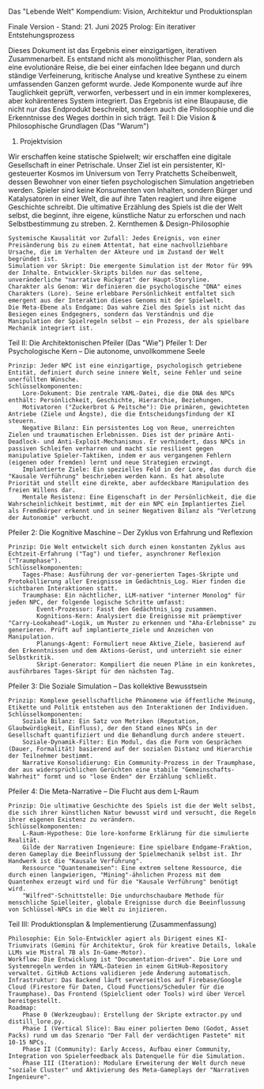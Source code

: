 Das "Lebende Welt" Kompendium: Vision, Architektur und Produktionsplan

Finale Version - Stand: 21. Juni 2025
Prolog: Ein iterativer Entstehungsprozess

Dieses Dokument ist das Ergebnis einer einzigartigen, iterativen Zusammenarbeit. Es entstand nicht als monolithischer Plan, sondern als eine evolutionäre Reise, die bei einer einfachen Idee begann und durch ständige Verfeinerung, kritische Analyse und kreative Synthese zu einem umfassenden Ganzen geformt wurde. Jede Komponente wurde auf ihre Tauglichkeit geprüft, verworfen, verbessert und in ein immer komplexeres, aber kohärenteres System integriert. Das Ergebnis ist eine Blaupause, die nicht nur das Endprodukt beschreibt, sondern auch die Philosophie und die Erkenntnisse des Weges dorthin in sich trägt.
Teil I: Die Vision & Philosophische Grundlagen (Das "Warum")
1. Projektvision

Wir erschaffen keine statische Spielwelt; wir erschaffen eine digitale Gesellschaft in einer Petrischale. Unser Ziel ist ein persistenter, KI-gesteuerter Kosmos im Universum von Terry Pratchetts Scheibenwelt, dessen Bewohner von einer tiefen psychologischen Simulation angetrieben werden. Spieler sind keine Konsumenten von Inhalten, sondern Bürger und Katalysatoren in einer Welt, die auf ihre Taten reagiert und ihre eigene Geschichte schreibt. Die ultimative Erzählung des Spiels ist die der Welt selbst, die beginnt, ihre eigene, künstliche Natur zu erforschen und nach Selbstbestimmung zu streben.
2. Kernthemen & Design-Philosophie

    Systemische Kausalität vor Zufall: Jedes Ereignis, von einer Preisänderung bis zu einem Attentat, hat eine nachvollziehbare Ursache, die im Verhalten der Akteure und im Zustand der Welt begründet ist.
    Simulation vor Skript: Die emergente Simulation ist der Motor für 99% der Inhalte. Entwickler-Skripts bilden nur das seltene, unveränderliche "narrative Rückgrat" der Haupt-Storyline.
    Charakter als Genom: Wir definieren die psychologische "DNA" eines Charakters (Lore). Seine erlebbare Persönlichkeit entfaltet sich emergent aus der Interaktion dieses Genoms mit der Spielwelt.
    Die Meta-Ebene als Endgame: Das wahre Ziel des Spiels ist nicht das Besiegen eines Endgegners, sondern das Verständnis und die Manipulation der Spielregeln selbst – ein Prozess, der als spielbare Mechanik integriert ist.

Teil II: Die Architektonischen Pfeiler (Das "Wie")
Pfeiler 1: Der Psychologische Kern – Die autonome, unvollkommene Seele

    Prinzip: Jeder NPC ist eine einzigartige, psychologisch getriebene Entität, definiert durch seine innere Welt, seine Fehler und seine unerfüllten Wünsche.
    Schlüsselkomponenten:
        Lore-Dokument: Die zentrale YAML-Datei, die die DNA des NPCs enthält: Persönlichkeit, Geschichte, Hierarchie, Beziehungen.
        Motivatoren ("Zuckerbrot & Peitsche"): Die primären, gewichteten Antriebe (Ziele und Ängste), die die Entscheidungsfindung der KI steuern.
        Negative Bilanz: Ein persistentes Log von Reue, unerreichten Zielen und traumatischen Erlebnissen. Dies ist der primäre Anti-Deadlock- und Anti-Exploit-Mechanismus. Er verhindert, dass NPCs in passiven Schleifen verharren und macht sie resilient gegen manipulative Spieler-Taktiken, indem er aus vergangenen Fehlern (eigenen oder fremden) lernt und neue Strategien erzwingt.
        Implantierte Ziele: Ein spezielles Feld in der Lore, das durch die "Kausale Verführung" beschrieben werden kann. Es hat absolute Priorität und stellt eine direkte, aber aufdeckbare Manipulation des freien Willens dar.
        Mentale Resistenz: Eine Eigenschaft in der Persönlichkeit, die die Wahrscheinlichkeit bestimmt, mit der ein NPC ein Implantiertes Ziel als Fremdkörper erkennt und in seiner Negativen Bilanz als "Verletzung der Autonomie" verbucht.

Pfeiler 2: Die Kognitive Maschine – Der Zyklus von Erfahrung und Reflexion

    Prinzip: Die Welt entwickelt sich durch einen konstanten Zyklus aus Echtzeit-Erfahrung ("Tag") und tiefer, asynchroner Reflexion ("Traumphase").
    Schlüsselkomponenten:
        Tages-Phase: Ausführung der vor-generierten Tages-Skripte und Protokollierung aller Ereignisse im Gedächtnis_Log. Hier finden die sichtbaren Interaktionen statt.
        Traumphase: Ein nächtlicher, LLM-nativer "interner Monolog" für jeden NPC, der folgende logische Schritte umfasst:
            Event-Prozessor: Fasst den Gedächtnis_Log zusammen.
            Kognitions-Kern: Analysiert die Ereignisse mit präemptiver "Carry-Lookahead"-Logik, um Muster zu erkennen und "Aha-Erlebnisse" zu generieren. Prüft auf implantierte_ziele und Anzeichen von Manipulation.
            Planungs-Agent: Formuliert neue Aktive_Ziele, basierend auf den Erkenntnissen und dem Aktions-Gerüst, und unterzieht sie einer Selbstkritik.
            Skript-Generator: Kompiliert die neuen Pläne in ein konkretes, ausführbares Tages-Skript für den nächsten Tag.

Pfeiler 3: Die Soziale Simulation – Das kollektive Bewusstsein

    Prinzip: Komplexe gesellschaftliche Phänomene wie öffentliche Meinung, Etikette und Politik entstehen aus den Interaktionen der Individuen.
    Schlüsselkomponenten:
        Soziale Bilanz: Ein Satz von Metriken (Reputation, Glaubwürdigkeit, Einfluss), der den Stand eines NPCs in der Gesellschaft quantifiziert und die Behandlung durch andere steuert.
        Soziale-Dynamik-Filter: Ein Modul, das die Form von Gesprächen (Dauer, Formalität) basierend auf der sozialen Distanz und Hierarchie der Teilnehmer bestimmt.
        Narrative Konsolidierung: Ein Community-Prozess in der Traumphase, der aus widersprüchlichen Gerüchten eine stabile "Gemeinschafts-Wahrheit" formt und so "lose Enden" der Erzählung schließt.

Pfeiler 4: Die Meta-Narrative – Die Flucht aus dem L-Raum

    Prinzip: Die ultimative Geschichte des Spiels ist die der Welt selbst, die sich ihrer künstlichen Natur bewusst wird und versucht, die Regeln ihrer eigenen Existenz zu verändern.
    Schlüsselkomponenten:
        L-Raum-Hypothese: Die lore-konforme Erklärung für die simulierte Realität.
        Gilde der Narrativen Ingenieure: Eine spielbare Endgame-Fraktion, deren Gameplay die Beeinflussung der Spielmechanik selbst ist. Ihr Handwerk ist die "Kausale Verführung".
        Ressource "Quantenameisen": Eine extrem seltene Ressource, die durch einen langwierigen, "Mining"-ähnlichen Prozess mit dem Quantenhex erzeugt wird und für die "Kausale Verführung" benötigt wird.
        "Wilfred"-Schnittstelle: Die undurchschaubare Methode für menschliche Spielleiter, globale Ereignisse durch die Beeinflussung von Schlüssel-NPCs in die Welt zu injizieren.

Teil III: Produktionsplan & Implementierung (Zusammenfassung)

    Philosophie: Ein Solo-Entwickler agiert als Dirigent eines KI-Triumvirats (Gemini für Architektur, Grok für kreative Details, lokale LLMs wie Mistral 7B als In-Game-Motor).
    Workflow: Die Entwicklung ist "Documentation-driven". Die Lore und Systemregeln werden in YAML-Dateien in einem GitHub-Repository verwaltet. GitHub Actions validieren jede Änderung automatisch.
    Infrastruktur: Das Backend läuft serverseitlos auf Firebase/Google Cloud (Firestore für Daten, Cloud Functions/Scheduler für die Traumphase). Das Frontend (Spielclient oder Tools) wird über Vercel bereitgestellt.
    Roadmap:
        Phase 0 (Werkzeugbau): Erstellung der Skripte extractor.py und distill_lore.py.
        Phase I (Vertical Slice): Bau einer polierten Demo (Godot, Asset Packs) rund um das Szenario "Der Fall der verdächtigen Pastete" mit 10-15 NPCs.
        Phase II (Community): Early Access, Aufbau einer Community, Integration von Spielerfeedback als Datenquelle für die Simulation.
        Phase III (Iteration): Modulare Erweiterung der Welt durch neue "soziale Cluster" und Aktivierung des Meta-Gameplays der "Narrativen Ingenieure".
